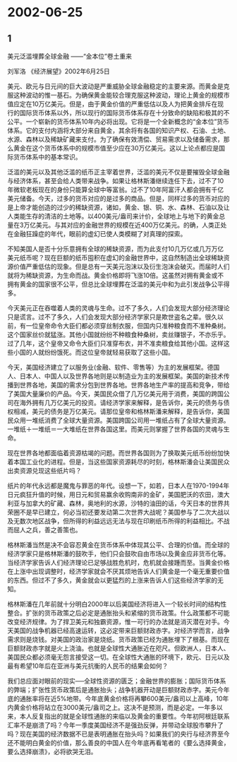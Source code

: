 # 2002-06-25

## 1

美元泛滥埋葬全球金融 ——“金本位”卷土重来


刘军洛 《经济展望》2002年6月25日

美元、欧元与日元间的巨大波动是严重威胁全球金融稳定的主要来源。而黄金是克服这种波动的惟一基石。为确保黄金能较合理克服这种波动，理论上黄金的规模市值应定在10万亿美元。但是，由于黄金价值的严重低估以及人为把黄金排斥在现行的国际货币体系以外，所以现行的国际货币体系存在十分致命的缺陷和极其的不公平。一个崭新的货币体系10年内必将出现。它将是一个全新概念的“金本位”货币体系。它的支付内涵将大部分来自黄金，其余将有各国的知识产权、石油、土地、水源、森林以及稀缺矿藏来支付。为了确保有效清偿、贸易需求以及储备需求，那么黄金在这个货币体系中的规模市值至少应在30万亿美元。这以上论点都应是国际货币体系中的基本常识。

泛滥的美元以及其他泛滥的纸币正主宰着世界，泛滥的美元不仅是要摧毁全球金融与经济体系，甚至会给人类带来战争。如果让格林斯潘继续连任下去，过不了10年微软老板现在的身份只能算全球中等富翁。过不了10年阿富汗人都会拥有千亿美元储备。今天，过多的货币对应的是过多的商品。但是，同样过多的货币对应的是上帝才能创造的过少的稀缺资源，诸如，黄金、银、铜、水、森林、石油以及让人类能生存的清洁的土地等。以400美元/盎司来计价，全球地上与地下的黄金总量在3万亿美元。与其对应的金融世界的规模在近400万亿美元。的确，人类正处在金融狂躁症的年代，眼前的虚幻已使人类模糊了对真理的探索。

不知美国人是否十分乐意拥有全球的稀缺资源，而为此支付10几万亿或几万万亿美元纸币呢？现在巨额的纸币囤积在虚幻的金融世界中，这自然制造出全球稀缺资源价值严重低估的现象。但是总有一天美元泡沫以及衍生泡沫会破灭。而届时人们就将为稀缺资源，为生命而战。黄金价格即将飞涨10倍。这虽然对拥有黄金或不拥有黄金的国家很不公平，但总比全球埋葬在泛滥的美元中和为此引发战争公平得多。

今天美元正在吞噬着人类的灵魂与生命。过不了多久，人们会发现大部分经济理论只是谎言。过不了多久，人们会发现大部分经济学家只是欺世盗名之辈。很久以前，有一位皇帝命令大臣们都必须穿丝制衣服，但国内只准种粮食而不准种桑树。这个国家丝价就猛涨。其他小国就纷纷不种粮食种桑树，卖丝赚银子，不亦乐乎。过了几年，这个皇帝又命令大臣们只准穿布衣，并不准卖粮食给其他小国。这样这些小国的人就纷纷饿死。而这位皇帝就轻易获取了这些小国。

今天，美国经济建立了以服务业(金融、软件、零售等）为主的发展框架。德国人、日本人、中国人以及世界各地则是以制造业为主的发展框架。美国的新技术传播到世界各地，美国的需求分包到世界各地。世界各地生产率的提高和竞争，带给了美国大量廉价的产品。今天，美国民众借了几万亿美元用于消费，美国的跨国公司在海外拥有几万亿美元的投资。请经济学家来解释，是告诉你，美元的债务与债权相减，美元的债务是万亿美元。请那位皇帝和格林斯潘来解释，是告诉你，美国民众用一堆纸消费了全球大量资源。美国跨国公司用一堆纸占有了全球大量资源。一堆纸＋一堆纸＝一大堆纸在世界各国这里。而美元则掌握了世界各国的灵魂与生命。

现在世界各地都面临着资源枯竭的问题。而世界各国则为了换取美元纸币纷纷加快着本国工业化的进程。但是，当这些国家资源耗尽的时刻，格林斯潘会让美国民众出卖资源兑现这些纸片吗？

纸片的年代永远都是魔鬼与罪恶的年代。设想一下，如若，日本人在1970-1994年日元疯狂升值的时候，用日元和贸易赢余收购南非的金矿，美国肥沃的农田，澳大利亚与加拿大的矿藏、森林，奥地利的水源，沙特的油田的话，今天日本的世界共荣圈不是早已建立，何必当初还要发动第二次世界大战呢？美国参与了二次大战以及无数次地区战争，但所得的利益远远无法与现在印刷纸币所得的利益相比。不战而屈人之兵，善之善策也。

格林斯潘当然是决不会容忍黄金在货币体系中体现其公平、合理的价值。而全球的经济学家只是格林斯潘的鼓吹手，他们只会鼓吹自由市场以及黄金应非货币化等。当经济学家告诉人们经济理论已足够战胜危机时，危机就会接踵而至。当黄金价格在上涨中出现调整时，经济学家就会不厌其烦地告诉人们黄金是一个毫无重要价值的东西。但过不了多久，黄金就会以更猛烈的上涨来告诉人们这些经济学家的无知。

格林斯潘在几年前就十分明白2000年以后美国经济将进入一个较长时间的结构性整合。扩张的货币政策之后必定是通胀抬头和紧缩的货币政策。什么政策都不可能改变经济规律。为了捍卫美元和独霸资源，惟一可行的办法就是消灭潜在对手。今天美国的战争机器已经高速运转，这必定带来巨额财政赤字。对经济学而言，战争需求则是烧钱。对美国的政治家是烧纸。货币政策已经为通胀埋下了根基。而现在巨额财政赤字就是火上浇油。也就是全球性大通胀近在咫尺。但欧洲人，日本人、美国民众都必须毫无怨言接受这一切。在全球性大通胀的环境下，欧元、日元以及最有希望10年后在亚洲与美元抗衡的人民币的结果会如何？

我们总应面对眼前的现实──全球性资源的匮乏；金融世界的膨胀；国际货币体系的弊端；扩张性货币政策后是通胀抬头；战争机器开动是巨额财政赤字。美元今年底的通胀率将在近5%地带。今年底黄金价格将再攀600美元/盎司以上高峰，10年内黄金价格将站立在3000美元/盎司之上。这决不是预测，而是必定。一年多以来，本人反复指出的就是全球性通胀的来临以及黄金的重要性。今年初阿根廷联系汇率不是崩溃了吗？今年一季度美国经济不是强劲反弹，并带动全球股市攀升了吗？现在美国的经济数据不已是表明通胀在抬头吗？如果我们的央行与经济界至今还不能明白黄金的价值，那么善良的中国人在今年底再看笔者的《要么选择黄金，要么选择崩溃》，必将欲哭无泪。

